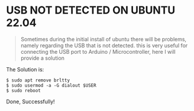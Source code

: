 # USB NOT DETECTED ON UBUNTU 22.04

> Sometimes during the initial install of ubuntu there will be problems, namely regarding the USB that is not detected. this is very useful for connecting the USB port to Arduino / Microcontroller, here I will provide a solution

The Solution is:
```
$ sudo apt remove brltty
$ sudo usermod -a -G dialout $USER
$ sudo reboot
```

Done, Successfully!
